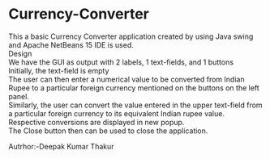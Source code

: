 # Currency-Converter
This a basic Currency Converter application created by using Java swing and Apache NetBeans 15 IDE is used.
<br>
Design
<br>
We have the GUI as output with 2 labels, 1 text-fields, and 1 buttons
<br>
Initially, the text-field is empty
<br>
The user can then enter a numerical value to be converted from Indian Rupee to a particular foreign currency mentioned on the buttons on the left panel.
<br>
Similarly, the user can convert the value entered in the upper text-field from a particular foreign currency to its equivalent Indian rupee value.
<br>
Respective conversions are displayed in new popup.
<br>
The Close button then can be used to close the application.
<br>

Autrhor:-Deepak Kumar Thakur
